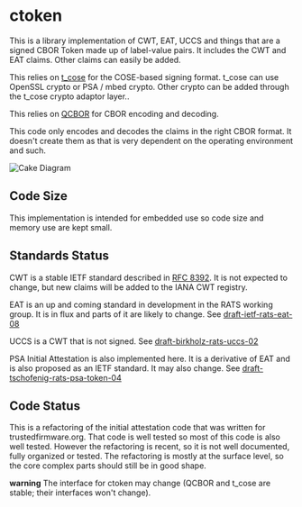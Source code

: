 # ctoken

This is a library implementation of CWT, EAT, UCCS and things that are a signed CBOR Token
made up of label-value pairs.  It includes the CWT and EAT claims. Other claims
can easily be added.

This relies on [t_cose](https://github.com/laurencelundblade/t_cose) for the COSE-based signing format.  t_cose can use OpenSSL crypto
or PSA / mbed crypto. Other crypto can be added through the t_cose crypto adaptor layer..

This relies on [QCBOR](https://github.com/laurencelundblade/QCBOR) for CBOR encoding and decoding.

This code only encodes and decodes the claims in the right CBOR format. It doesn't
create them as that is very dependent on the operating environment and such.

![Cake Diagram](https://github.com/laurencelundblade/ctoken/blob/master/ctoken_cake-diagram.png)

## Code Size

This implementation is intended for embedded use so code size and memory 
use are kept small.

## Standards Status

CWT is a stable IETF standard described in [RFC 8392](https://tools.ietf.org/html/rfc8392). It is not expected to change,
but new claims will be added to the IANA CWT registry.

EAT is an up and coming standard in development in the RATS working group. It
is in flux and parts of it are likely to change.  See [draft-ietf-rats-eat-08](https://tools.ietf.org/html/draft-ietf-rats-eat-08)

UCCS is a CWT that is not signed. See [draft-birkholz-rats-uccs-02](https://tools.ietf.org/html/draft-birkholz-rats-uccs-02)

PSA Initial Attestation is also implemented here. It is a derivative of EAT and is also proposed
as an IETF standard. It may also change. See [draft-tschofenig-rats-psa-token-04](https://tools.ietf.org/html/draft-tschofenig-rats-psa-token-04)

## Code Status

This is a refactoring of the initial attestation code that was written for trustedfirmware.org.
That code is well tested so most of this code is also well tested. However the 
refactoring is recent, so it is not well documented, fully organized or tested. The
refactoring is mostly at the surface level, so the core complex parts should still be
in good shape.

**warning** The interface for ctoken may change (QCBOR and t_cose are stable; their
interfaces won't change).






